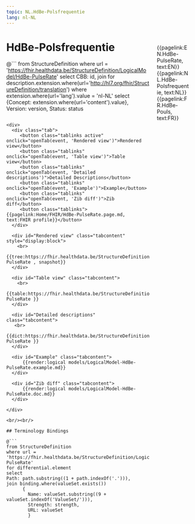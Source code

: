 ```yaml
---
topic: NL.HdBe-Polsfrequentie
lang: nl-NL
---
```


<div style="float:right;width:85px;padding:10px;margin:10">
<p>{{pagelink:EN.HdBe-PulseRate, text:EN}}  {{pagelink:NL.HdBe-Polsfrequentie, text:NL}}  {{pagelink:FR.HdBe-Pouls, text:FR}}<p>
</div>

# HdBe-Polsfrequentie



@```
from StructureDefinition
where url = 'https://fhir.healthdata.be/StructureDefinition/LogicalModel/HdBe-PulseRate'
select 
CBB: id,
join for description.extension.where(url='http://hl7.org/fhir/StructureDefinition/translation') where extension.where(url='lang').value = 'nl-NL' select {Concept: extension.where(url='content').value}, 
Version: version,
Status: status
```

<div>
  <div class="tab">
     <button class="tablinks active" onclick="openTab(event, 'Rendered view')">Rendered view</button>
     <button class="tablinks" onclick="openTab(event, 'Table view')">Table view</button>
     <button class="tablinks" onclick="openTab(event, 'Detailed descriptions')">Detailed Descriptions</button>
     <button class="tablinks" onclick="openTab(event, 'Example')">Example</button>
     <button class="tablinks" onclick="openTab(event, 'Zib diff')">Zib diff</button>
     <button class="tablinks">{{pagelink:Home/FHIR/HdBe-PulseRate.page.md, text:FHIR profile}}</button>
  </div>

  <div id="Rendered view" class="tabcontent" style="display:block">
    <br>
      {{tree:https://fhir.healthdata.be/StructureDefinition/LogicalModel/HdBe-PulseRate , snapshot}}
  </div>

  <div id="Table view" class="tabcontent">
    <br>
      {{table:https://fhir.healthdata.be/StructureDefinition/LogicalModel/HdBe-PulseRate }}
  </div>

  <div id="Detailed descriptions" class="tabcontent">
   <br>
      {{dict:https://fhir.healthdata.be/StructureDefinition/LogicalModel/HdBe-PulseRate }}
  </div>

  <div id="Example" class="tabcontent">
      {{render:logical models/LogicalModel-HdBe-PulseRate.example.md}}
  </div>

  <div id="Zib diff" class="tabcontent">
      {{render:logical models/LogicalModel-HdBe-PulseRate.doc.md}}
  </div>

</div>

<br/><br/> 

## Terminology Bindings

@```
from StructureDefinition
where url = 'https://fhir.healthdata.be/StructureDefinition/LogicalModel/HdBe-PulseRate'
for differential.element
select
Path: path.substring((1 + path.indexOf('.'))),
join binding.where(valueSet.exists())
      { 
        Name: valueSet.substring((9 + valueSet.indexOf('ValueSet/'))),
        Strength: strength,
        URL: valueSet
        }
```  